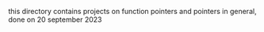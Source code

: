 this directory contains projects on function pointers and pointers in general, done on 20 september 2023

